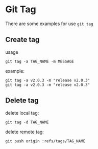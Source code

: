 # Git Tag

There are some examples for use `git tag`

## Create tag

usage

    git tag -a TAG_NAME -m MESSAGE

example: 

    git tag -a v2.0.3 -m "release v2.0.3"
    git tag -a v2.0.3 -m "release v2.0.3"

## Delete tag

delete local tag:

    git tag -d TAG_NAME

delete remote tag:

    git push origin :refs/tags/TAG_NAME
